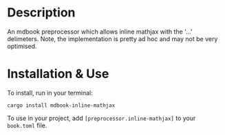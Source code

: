 # Description
An mdbook preprocessor which allows inline mathjax with the '$...$' delimeters.
Note, the implementation is pretty ad hoc and may not be very optimised.

# Installation & Use

To install, run in your terminal:
```
cargo install mdbook-inline-mathjax
```

To use in your project, add `[preprocessor.inline-mathjax]` to your `book.toml` file.